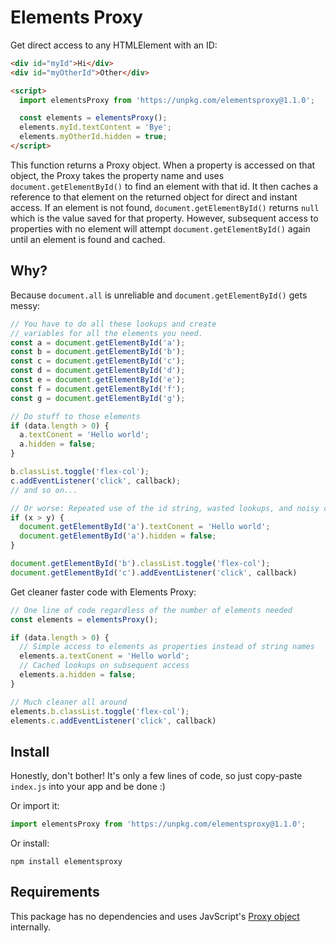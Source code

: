 # Elements Proxy
Get direct access to any HTMLElement with an ID:
```html
<div id="myId">Hi</div>
<div id="myOtherId">Other</div>

<script>
  import elementsProxy from 'https://unpkg.com/elementsproxy@1.1.0';

  const elements = elementsProxy();
  elements.myId.textContent = 'Bye';
  elements.myOtherId.hidden = true;
</script>
```
This function returns a Proxy object. When a property is accessed on that object, the Proxy takes the property name and uses `document.getElementById()` to find an element with that id. It then caches a reference to that element on the returned object for direct and instant access. If an element is not found, `document.getElementById()` returns `null` which is the value saved for that property. However, subsequent access to properties with no element will attempt `document.getElementById()` again until an element is found and cached.
## Why?
Because `document.all` is unreliable and `document.getElementById()` gets messy:
```javascript
// You have to do all these lookups and create
// variables for all the elements you need.
const a = document.getElementById('a');
const b = document.getElementById('b');
const c = document.getElementById('c');
const d = document.getElementById('d');
const e = document.getElementById('e');
const f = document.getElementById('f');
const g = document.getElementById('g');

// Do stuff to those elements
if (data.length > 0) {
  a.textConent = 'Hello world';
  a.hidden = false;
}

b.classList.toggle('flex-col');
c.addEventListener('click', callback);
// and so on...

// Or worse: Repeated use of the id string, wasted lookups, and noisy code
if (x > y) {
  document.getElementById('a').textConent = 'Hello world';
  document.getElementById('a').hidden = false;
}

document.getElementById('b').classList.toggle('flex-col');
document.getElementById('c').addEventListener('click', callback)
```
Get cleaner faster code with Elements Proxy:
```javascript
// One line of code regardless of the number of elements needed
const elements = elementsProxy();

if (data.length > 0) {
  // Simple access to elements as properties instead of string names
  elements.a.textConent = 'Hello world';
  // Cached lookups on subsequent access
  elements.a.hidden = false;
}

// Much cleaner all around
elements.b.classList.toggle('flex-col');
elements.c.addEventListener('click', callback)
```
## Install
Honestly, don't bother! It's only a few lines of code, so just copy-paste `index.js` into your app and be done :)

Or import it:
```javascript
import elementsProxy from 'https://unpkg.com/elementsproxy@1.1.0';
```
Or install:
```
npm install elementsproxy
```

## Requirements
This package has no dependencies and uses JavScript's [Proxy object](https://developer.mozilla.org/en-US/docs/Web/JavaScript/Reference/Global_Objects/Proxy) internally.

